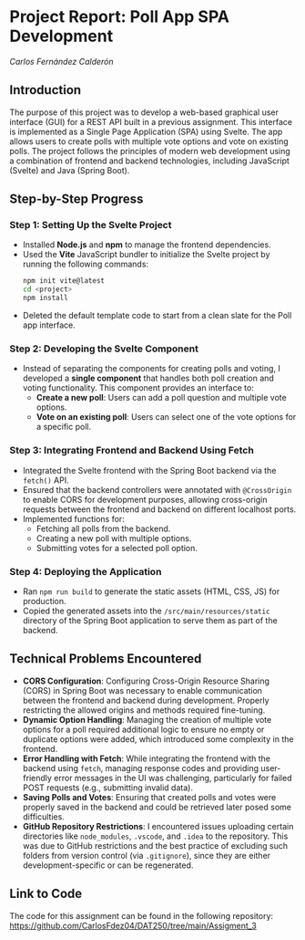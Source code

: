 # Project Report: Poll App SPA Development
_Carlos Fernández Calderón_

## Introduction
The purpose of this project was to develop a web-based graphical user interface (GUI) for a REST API built in a previous assignment. This interface is implemented as a Single Page Application (SPA) using Svelte. The app allows users to create polls with multiple vote options and vote on existing polls. The project follows the principles of modern web development using a combination of frontend and backend technologies, including JavaScript (Svelte) and Java (Spring Boot).

## Step-by-Step Progress

### Step 1: Setting Up the Svelte Project
- Installed **Node.js** and **npm** to manage the frontend dependencies.
- Used the **Vite** JavaScript bundler to initialize the Svelte project by running the following commands:
    ```bash
    npm init vite@latest
    cd <project>
    npm install
    ```
- Deleted the default template code to start from a clean slate for the Poll app interface.

### Step 2: Developing the Svelte Component
- Instead of separating the components for creating polls and voting, I developed a **single component** that handles both poll creation and voting functionality. This component provides an interface to:
    - **Create a new poll**: Users can add a poll question and multiple vote options.
    - **Vote on an existing poll**: Users can select one of the vote options for a specific poll.

### Step 3: Integrating Frontend and Backend Using Fetch
- Integrated the Svelte frontend with the Spring Boot backend via the `fetch()` API.
- Ensured that the backend controllers were annotated with `@CrossOrigin` to enable CORS for development purposes, allowing cross-origin requests between the frontend and backend on different localhost ports.
- Implemented functions for:
    - Fetching all polls from the backend.
    - Creating a new poll with multiple options.
    - Submitting votes for a selected poll option.

### Step 4: Deploying the Application
- Ran `npm run build` to generate the static assets (HTML, CSS, JS) for production.
- Copied the generated assets into the `/src/main/resources/static` directory of the Spring Boot application to serve them as part of the backend.

## Technical Problems Encountered

- **CORS Configuration**: Configuring Cross-Origin Resource Sharing (CORS) in Spring Boot was necessary to enable communication between the frontend and backend during development. Properly restricting the allowed origins and methods required fine-tuning.
- **Dynamic Option Handling**: Managing the creation of multiple vote options for a poll required additional logic to ensure no empty or duplicate options were added, which introduced some complexity in the frontend.
- **Error Handling with Fetch**: While integrating the frontend with the backend using `fetch`, managing response codes and providing user-friendly error messages in the UI was challenging, particularly for failed POST requests (e.g., submitting invalid data).
- **Saving Polls and Votes**: Ensuring that created polls and votes were properly saved in the backend and could be retrieved later posed some difficulties.
- **GitHub Repository Restrictions**: I encountered issues uploading certain directories like `node_modules`, `.vscode`, and `.idea` to the repository. This was due to GitHub restrictions and the best practice of excluding such folders from version control (via `.gitignore`), since they are either development-specific or can be regenerated.
## Link to Code

The code for this assignment can be found in the following repository:  
https://github.com/CarlosFdez04/DAT250/tree/main/Assigment_3
